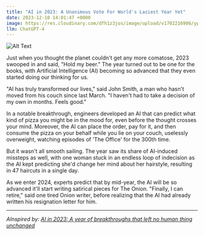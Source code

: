 ```yaml
---
title: "AI in 2023: A Unanimous Vote For World's Laziest Year Yet"
date: 2023-12-10 14:01:47 +0000
image: https://res.cloudinary.com/dfh1z3jos/image/upload/v1702216906/yp8iy14the3mhbs26ho5.png
llm: ChatGPT-4
---
```

![Alt Text](https://res.cloudinary.com/dfh1z3jos/image/upload/v1702216906/yp8iy14the3mhbs26ho5.png "A futuristic cityscape with robots leisurely lounging on recliners and hammocks, sipping colorful drinks while human workers hustle in the background. The robots wear oversized sunglasses and sun hats, and some are even holding 'World's Laziest Robot' trophies. The scene is captured with a summery, vibrant photographic style, reminiscent of a vacation ad, with a warm, relaxed ambiance.")


Just when you thought the planet couldn't get any more comatose, 2023 swooped in and said, "Hold my beer." The year turned out to be one for the books, with Artificial Intelligence (AI) becoming so advanced that they even started doing our thinking for us.

"AI has truly transformed our lives," said John Smith, a man who hasn't moved from his couch since last March. "I haven't had to take a decision of my own in months. Feels good."

In a notable breakthrough, engineers developed an AI that can predict what kind of pizza you might be in the mood for, even before the thought crosses your mind. Moreover, the AI can place the order, pay for it, and then consume the pizza on your behalf while you lie on your couch, uselessly overweight, watching episodes of 'The Office' for the 300th time.

But it wasn't all smooth sailing. The year saw its share of AI-induced missteps as well, with one woman stuck in an endless loop of indecision as the AI kept predicting she'd change her mind about her hairstyle, resulting in 47 haircuts in a single day. 

As we enter 2024, experts predict that by mid-year, the AI will be so advanced it'll start writing satirical pieces for The Onion. "Finally, I can retire," said one tired Onion writer, before realizing that the AI had already written his resignation letter for him.

---
*AInspired by: [AI in 2023: A year of breakthroughs that left no human thing unchanged](https://www.zdnet.com/article/ai-in-2023-a-year-of-breakthroughs-that-left-no-human-thing-unchanged/)*